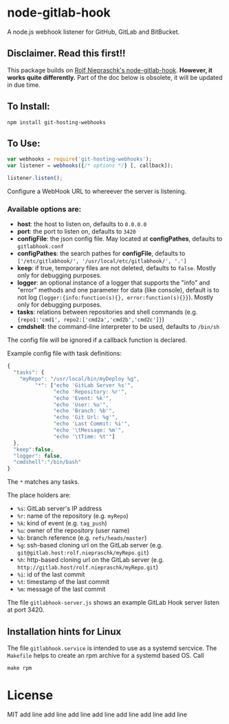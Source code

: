 # node-gitlab-hook

A node.js webhook listener for GitHub, GitLab and BitBucket.

## Disclaimer. Read this first!!
This package builds on [Rolf Niepraschk's node-gitlab-hook](https://github.com/rolfn/node-gitlab-hook). **However, it works quite differently.** Part of the doc below is obsolete, it will be updated in due time.

## To Install:
```
npm install git-hosting-webhooks
```

## To Use:

```javascript
var webhooks = require('git-hosting-webhooks');
var listener = webhooks({/* options */} [, callback]);

listener.listen();
```

Configure a WebHook URL to whereever the server is listening.

### Available options are:

* **host**: the host to listen on, defaults to `0.0.0.0`
* **port**: the port to listen on, defaults to `3420`
* **configFile**: the json config file. May located at **configPathes**, defaults to `gitlabhook.conf`
* **configPathes**: the search pathes for **configFile**, defaults to `['/etc/gitlabhook/', '/usr/local/etc/gitlabhook/', '.']`
* **keep**: if true, temporary files are not deleted, defaults to `false`. Mostly only for debugging purposes.
* **logger**: an optional instance of a logger that supports the "info" and "error" methods and one parameter for data (like console), default is to not log (`logger:{info:function(s){}, error:function(s){}}`). Mostly only for debugging purposes.
* **tasks**: relations between repositories and shell commands (e.g. `{repo1:'cmd1', repo2:['cmd2a','cmd2b','cmd2c']}`)
* **cmdshell**: the command-line interpreter to be used, defaults to `/bin/sh`

The config file will be ignored if a callback function is declared.

Example config file with task definitions:

```javascript
{
  "tasks": {
    "myRepo": "/usr/local/bin/myDeploy %g",
         "*": ["echo 'GitLab Server %s'",
               "echo 'Repository: %r'",
               "echo 'Event: %k'",
               "echo 'User: %u'",
               "echo 'Branch: %b'",
               "echo 'Git Url: %g'",
               "echo 'Last Commit: %i'",
               "echo '\tMessage: %m'",
               "echo '\tTime: %t'"]
  },
  "keep":false,
  "logger": false,
  "cmdshell":"/bin/bash"
}
```
The `*` matches any tasks.

The place holders are:

* `%s`: GitLab server's IP address
* `%r`: name of the repository (e.g. `myRepo`)
* `%k`: kind of event (e.g. `tag_push`)
* `%u`: owner of the repository (user name)
* `%b`: branch reference (e.g. `refs/heads/master`)
* `%g`: ssh-based cloning url on the GitLab server (e.g. `git@gitlab.host:rolf.niepraschk/myRepo.git`)
* `%h`: http-based cloning url on the GitLab server (e.g. `http://gitlab.host/rolf.niepraschk/myRepo.git`)
* `%i`: id of the last commit
* `%t`: timestamp of the last commit
* `%m`: message of the last commit

The file `gitlabhook-server.js` shows an example GitLab Hook server listen at port 3420.

## Installation hints for Linux

The file `gitlabhook.service` is intended to use as a systemd sercvice. The `Makefile` helps to create an rpm archive for a systemd based OS. Call
```
make rpm
```

# License

MIT
add line 
add line 
add line 
add line 
add line 
add line 
add line 
